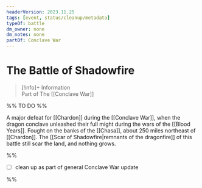 ```yaml
---
headerVersion: 2023.11.25
tags: [event, status/cleanup/metadata]
typeOf: battle
dm_owner: none
dm_notes: none
partOf: Conclave War
---
```

# The Battle of Shadowfire
>[!info]+ Information  
> Part of The [[Conclave War]]

%% TO DO %%

A major defeat for [[Chardon]] during the [[Conclave War]], when the dragon conclave unleashed their full might during the wars of the [[Blood Years]].  Fought on the banks of the [[Chasa]], about 250 miles northeast of [[Chardon]]. The [[Scar of Shadowfire|remnants of the dragonfire]] of this battle still scar the land, and nothing grows. 

%%

- [ ] clean up as part of general Conclave War update

%%